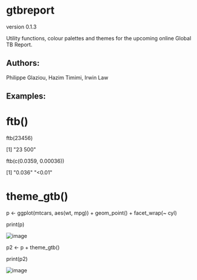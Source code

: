 # gtbreport
version 0.1.3

Utility functions, colour palettes and themes for the upcoming online Global TB Report.

## Authors: 
Philippe Glaziou, Hazim Timimi, Irwin Law


## Examples:

# ftb()
ftb(23456)

[1] "23 500"

ftb(c(0.0359, 0.00036))

[1] "0.036" "<0.01"

# theme_gtb()
p <- ggplot(mtcars, aes(wt, mpg)) + geom_point() + facet_wrap(~ cyl)

print(p)

![image](https://user-images.githubusercontent.com/233963/119774215-20e8e980-bec2-11eb-818a-99e76043d2a9.png)


p2 <- p + theme_gtb()

print(p2)

![image](https://user-images.githubusercontent.com/233963/119774243-2a725180-bec2-11eb-8b6d-8b3f205ef6de.png)
